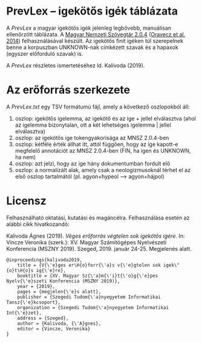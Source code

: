 # PrevLex – igekötős igék táblázata

A _PrevLex_ a magyar igekötős igék jelenleg legbővebb, manuálisan ellenőrzött táblázata. A [Magyar Nemzeti Szövegtár 2.0.4](http://clara.nytud.hu/mnsz2-dev/) ([Oravecz et al. 2014](http://www.lrec-conf.org/proceedings/lrec2014/pdf/681_Paper.pdf)) felhasználásával készült. Az igekötős finit igéken túl szerepelnek benne a korpuszban UNKNOWN-nak címkézett szavak és a hapaxok (egyszer előforduló szavak) is.

A _PrevLex_ részletes ismertetéséhez ld. Kalivoda (2019).

# Az erőforrás szerkezete

A _PrevLex.txt_ egy TSV formátumú fájl, amely a következő oszlopokból áll:

1. oszlop: igekötős igelemma, az igekötő és az ige + jellel elválasztva (ahol az igelemma bizonytalan, ott a két lehetséges igelemma | jellel elválasztva)
2. oszlop: az igekötős ige tokengyakorisága az MNSZ 2.0.4-ben
3. oszlop: kétféle érték állhat itt, attól függően, hogy az ige kapott-e megfelelő annotációt az MNSZ 2.0.4-ben (FIN, ha igen és UNKNOWN, ha nem)
4. oszlop: azt jelzi, hogy az ige hány dokumentumban fordult elő
5. oszlop: a normalizált alak, amely csak a neologizmusoknál térhet el az első oszlop tartalmától (pl. agyon+hypeol ⟶ agyon+hájpol)

# Licensz

Felhasználható oktatási, kutatási és magáncélra. Felhasználása esetén az alábbi cikk hivatkozandó:

Kalivoda Ágnes (2019). _Véges erőforrás végtelen sok igekötős igére._ In: Vincze Veronika (szerk.): XV. Magyar Számítógépes Nyelvészeti Konferencia (MSZNY 2019). Szeged, 2019. január 24-25. Megjelenés alatt.

    @inproceedings{kalivoda2019,
        title = {V{\'e}ges er\H{o}forr{\'a}s v{\'e}gtelen sok igek\"{o}t\H{o}s ig{\'e}re},
        booktitle = {XV. Magyar Sz{\'a}m{\'i}t{\'o}g{\'e}pes Nyelv{\'e}szeti Konferencia (MSZNY 2019)},
        year = {2019},
        pages = {megjelen{\'e}s alatt},
        publisher = {Szegedi Tudom{\'a}nyegyetem Informatikai Tansz{\'e}kcsoport},
        organization = {Szegedi Tudom{\'a}nyegyetem Informatikai Int{\'e}zet},
        address = {Szeged},
        author = {Kalivoda, {\'A}gnes},
        editor = {Vincze, Veronika}
    }
    

